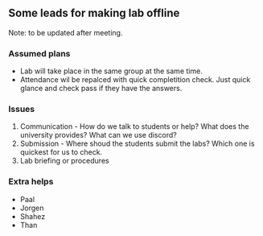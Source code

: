 ## Some leads for making lab offline ##
Note: to be updated after meeting.

### Assumed plans
* Lab will take place in the same group at the same time.
* Attendance wil be repalced with quick completition check. Just quick glance and check pass if they have the answers. 

### Issues
1. Communication - How do we talk to students or help? What does the university provides? What can we use discord?
2. Submission - Where shoud the students submit the labs? Which one is quickest for us to check.
3. Lab briefing or procedures

### Extra helps
* Paal
* Jorgen
* Shahez
* Than

